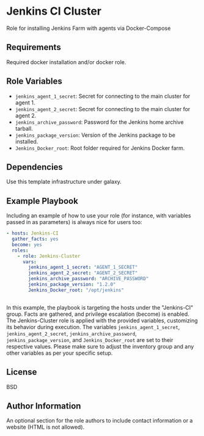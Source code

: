 # Jenkins CI Cluster

Role for installing Jenkins Farm with agents via Docker-Compose

## Requirements

Required docker installation and/or docker role.

## Role Variables

- `jenkins_agent_1_secret`: Secret for connecting to the main cluster for agent 1.
- `jenkins_agent_2_secret`: Secret for connecting to the main cluster for agent 2.
- `jenkins_archive_password`: Password for the Jenkins home archive tarball.
- `jenkins_package_version`: Version of the Jenkins package to be installed.
- `Jenkins_Docker_root`: Root folder required for Jenkins Docker farm.

## Dependencies

Use this template infrastructure under galaxy.

## Example Playbook

Including an example of how to use your role (for instance, with variables passed in as parameters) is always nice for users too:


```yaml
- hosts: Jenkins-CI
  gather_facts: yes
  become: yes
  roles:
    - role: Jenkins-Cluster
      vars:
        jenkins_agent_1_secret: "AGENT_1_SECRET"
        jenkins_agent_2_secret: "AGENT_2_SECRET"
        jenkins_archive_password: "ARCHIVE_PASSWORD"
        jenkins_package_version: "1.2.0"
        Jenkins_Docker_root: "/opt/jenkins"
        
```

In this example, the playbook is targeting the hosts under the "Jenkins-CI" group. Facts are gathered, and privilege escalation (become) is enabled. The Jenkins-Cluster role is applied with the provided variables, customizing its behavior during execution. The variables `jenkins_agent_1_secret`, `jenkins_agent_2_secret`, `jenkins_archive_password`, `jenkins_package_version`, and `Jenkins_Docker_root` are set to their respective values. Please make sure to adjust the inventory group and any other variables as per your specific setup.

## License

BSD

## Author Information

An optional section for the role authors to include contact information or a website (HTML is not allowed).